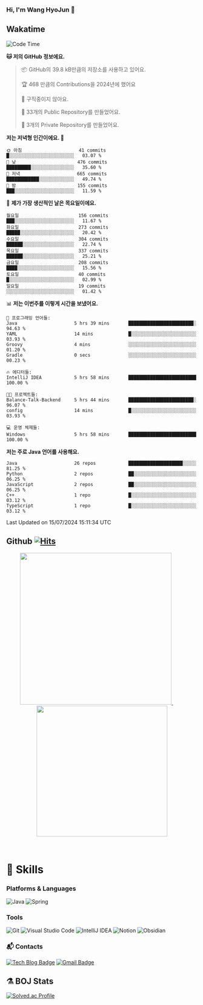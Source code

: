 ### Hi, I'm Wang HyoJun 👋

## Wakatime
<!--START_SECTION:waka-->
![Code Time](http://img.shields.io/badge/Code%20Time-223%20hrs%2026%20mins-blue)

**🐱 저의 GitHub 정보에요.** 

> 📦 GitHub의 39.8 kB만큼의 저장소를 사용하고 있어요. 
 > 
> 🏆 468 만큼의 Contributions을 2024년에 했어요
 > 
> 🚫 구직중이지 않아요.
 > 
> 📜 33개의 Public Repository를 만들었어요. 
 > 
> 🔑 3개의 Private Repository를 만들었어요. 
 > 
**저는 저녁형 인간이에요. 🦉** 

```text
🌞 아침                     41 commits          █░░░░░░░░░░░░░░░░░░░░░░░░   03.07 % 
🌆 낮　                     476 commits         █████████░░░░░░░░░░░░░░░░   35.60 % 
🌃 저녁                     665 commits         ████████████░░░░░░░░░░░░░   49.74 % 
🌙 밤　                     155 commits         ███░░░░░░░░░░░░░░░░░░░░░░   11.59 % 
```
📅 **제가 가장 생산적인 날은 목요일이에요.** 

```text
월요일                      156 commits         ███░░░░░░░░░░░░░░░░░░░░░░   11.67 % 
화요일                      273 commits         █████░░░░░░░░░░░░░░░░░░░░   20.42 % 
수요일                      304 commits         ██████░░░░░░░░░░░░░░░░░░░   22.74 % 
목요일                      337 commits         ██████░░░░░░░░░░░░░░░░░░░   25.21 % 
금요일                      208 commits         ████░░░░░░░░░░░░░░░░░░░░░   15.56 % 
토요일                      40 commits          █░░░░░░░░░░░░░░░░░░░░░░░░   02.99 % 
일요일                      19 commits          ░░░░░░░░░░░░░░░░░░░░░░░░░   01.42 % 
```


📊 **저는 이번주를 이렇게 시간을 보냈어요.** 

```text
💬 프로그래밍 언어들: 
Java                     5 hrs 39 mins       ████████████████████████░   94.63 % 
YAML                     14 mins             █░░░░░░░░░░░░░░░░░░░░░░░░   03.93 % 
Groovy                   4 mins              ░░░░░░░░░░░░░░░░░░░░░░░░░   01.20 % 
Gradle                   0 secs              ░░░░░░░░░░░░░░░░░░░░░░░░░   00.23 % 

🔥 에디터들: 
IntelliJ IDEA            5 hrs 58 mins       █████████████████████████   100.00 % 

🐱‍💻 프로젝트들: 
Balance-Talk-Backend     5 hrs 44 mins       ████████████████████████░   96.07 % 
config                   14 mins             █░░░░░░░░░░░░░░░░░░░░░░░░   03.93 % 

💻 운영 체제들: 
Windows                  5 hrs 58 mins       █████████████████████████   100.00 % 
```

**저는 주로 Java 언어를 사용해요.** 

```text
Java                     26 repos            ████████████████████░░░░░   81.25 % 
Python                   2 repos             ██░░░░░░░░░░░░░░░░░░░░░░░   06.25 % 
JavaScript               2 repos             ██░░░░░░░░░░░░░░░░░░░░░░░   06.25 % 
C++                      1 repo              █░░░░░░░░░░░░░░░░░░░░░░░░   03.12 % 
TypeScript               1 repo              █░░░░░░░░░░░░░░░░░░░░░░░░   03.12 % 
```




 Last Updated on 15/07/2024 15:11:34 UTC
<!--END_SECTION:waka-->

## Github [![Hits](https://hits.seeyoufarm.com/api/count/incr/badge.svg?url=https%3A%2F%2Fgithub.com%2Fgywns0417%2Fhit-counter&count_bg=%239AEB68&title_bg=%23B1D1F7&icon=&icon_color=%23E7E7E7&title=hits&edge_flat=false)](https://hits.seeyoufarm.com)

<p align="center">
  <a href="https://github.com/gywns0417">
    <img src="https://github-readme-stats.vercel.app/api?username=gywns0417&show_icons=true&theme=catppuccin_latte" width="400" style="max-width:100%;" />
  </a>
  &nbsp;
  &nbsp;
  &nbsp;
  &nbsp;
  <a href="https://github.com/gywns0417">
    <img src="https://github-readme-stats.vercel.app/api/top-langs/?username=gywns0417&layout=compact&show_icons=true&show_owner=true&theme=nord" width="345" style="max-width:100%;"/>
  </a>
</p>

<br>

# 💪 Skills
### Platforms & Languages
![Java](https://img.shields.io/badge/Java-007396.svg?&style=for-the-badge&logo=Java&logoColor=white)
![Spring](https://img.shields.io/badge/Spring-6DB33F.svg?&style=for-the-badge&logo=Spring&logoColor=white)

### Tools
![Git](https://img.shields.io/badge/Git-F05032.svg?&style=for-the-badge&logo=Git&logoColor=white)
![Visual Studio Code](https://img.shields.io/badge/Visual%20Studio%20Code-007ACC.svg?&style=for-the-badge&logo=Visual%20Studio%20Code&logoColor=white)
![IntelliJ IDEA](https://img.shields.io/badge/IntelliJ%20IDEA-000000.svg?&style=for-the-badge&logo=IntelliJ%20IDEA&logoColor=white)
![Notion](https://img.shields.io/badge/Notion-000000.svg?&style=for-the-badge&logo=Notion&logoColor=white)
![Obsidian](https://img.shields.io/badge/Obsidian-7C3AED.svg?&style=for-the-badge&logo=Obsidian&logoColor=white)


### :mailbox_with_mail: Contacts
[![Tech Blog Badge](http://img.shields.io/badge/-Tech%20blog-black?style=flat-square&logo=github&link=https://king-dev.tistory.com/)](https://king.tistory.com/)
[![Gmail Badge](https://img.shields.io/badge/Gmail-d14836?style=flat-square&logo=Gmail&logoColor=white&link=mailto:gywns0417@gmail.com)](mailto:gywns0417@gmail.com)

## ⚗️ BOJ Stats

[![Solved.ac Profile](http://mazassumnida.wtf/api/v2/generate_badge?boj=gywns0417)](https://solved.ac/gywns0417/)
